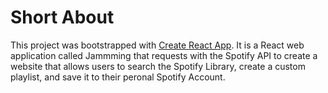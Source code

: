 # Short About

This project was bootstrapped with [Create React App](https://github.com/facebook/create-react-app). It is a React web application called Jammming that requests with the Spotify API to create a website that allows users to search the Spotify Library, create a custom playlist, and save it to their peronal Spotify Account. 

